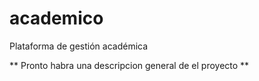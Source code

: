 # academico
Plataforma de gestión académica

** Pronto habra una descripcion general de el proyecto **
